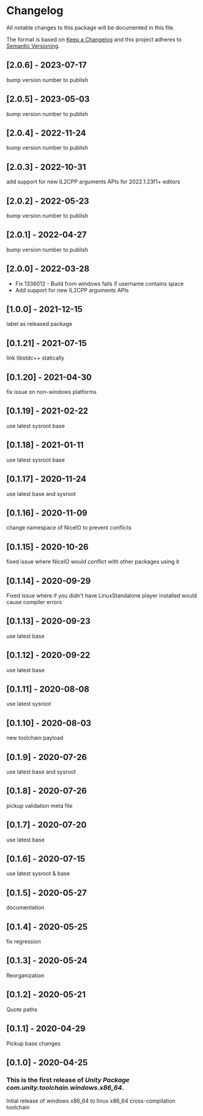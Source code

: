 # Changelog
All notable changes to this package will be documented in this file.

The format is based on [Keep a Changelog](http://keepachangelog.com/en/1.0.0/)
and this project adheres to [Semantic Versioning](http://semver.org/spec/v2.0.0.html).

## [2.0.6] - 2023-07-17

bump version number to publish

## [2.0.5] - 2023-05-03
bump version number to publish

## [2.0.4] - 2022-11-24
bump version number to publish

## [2.0.3] - 2022-10-31
add support for new IL2CPP arguments APIs for 2022.1.23f1+ editors

## [2.0.2] - 2022-05-23
bump version number to publish

## [2.0.1] - 2022-04-27
bump version number to publish

## [2.0.0] - 2022-03-28
- Fix 1336012 - Build from windows fails if username contains space
- Add support for new IL2CPP arguments APIs

## [1.0.0] - 2021-12-15
label as released package

## [0.1.21] - 2021-07-15

link libstdc++ statically

## [0.1.20] - 2021-04-30
fix issue on non-windows platforms

## [0.1.19] - 2021-02-22

use latest sysroot base

## [0.1.18] - 2021-01-11

use latest sysroot base

## [0.1.17] - 2020-11-24

use latest base and sysroot

## [0.1.16] - 2020-11-09

change namespace of NiceIO to prevent conflicts

## [0.1.15] - 2020-10-26

fixed issue where NiceIO would conflict with other packages using it

## [0.1.14] - 2020-09-29

Fixed issue where if you didn't have LinuxStandalone player installed would cause compiler errors

## [0.1.13] - 2020-09-23

use latest base

## [0.1.12] - 2020-09-22

use latest base

## [0.1.11] - 2020-08-08

use latest sysroot

## [0.1.10] - 2020-08-03

new toolchain payload

## [0.1.9] - 2020-07-26

use latest base and sysroot

## [0.1.8] - 2020-07-26

pickup validation meta file

## [0.1.7] - 2020-07-20

use latest base

## [0.1.6] - 2020-07-15

use latest sysroot & base

## [0.1.5] - 2020-05-27

documentation

## [0.1.4] - 2020-05-25

fix regression

## [0.1.3] - 2020-05-24

Reorganization

## [0.1.2] - 2020-05-21

Quote paths

## [0.1.1] - 2020-04-29

Pickup base changes

## [0.1.0] - 2020-04-25

### This is the first release of *Unity Package com.unity.toolchain.windows.x86_64*.

Intial release of windows x86_64 to linux x86_64 cross-compilation toolchain
